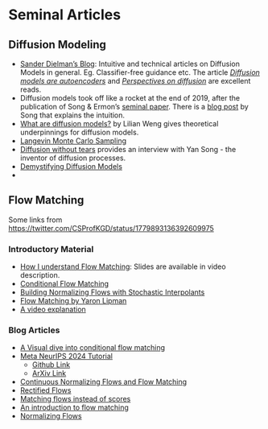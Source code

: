 # Seminal Articles


## Diffusion Modeling

- [Sander Dielman’s Blog](https://sander.ai/posts/): Intuitive and technical articles on Diffusion Models in general. Eg. Classifier-free guidance etc. The article [_Diffusion models are autoencoders_](https://sander.ai/2022/01/31/diffusion.html) and [_Perspectives on diffusion_](https://sander.ai/2023/07/20/perspectives.html) are excellent reads.
- Diffusion models took off like a rocket at the end of 2019, after the publication of Song & Ermon’s [seminal paper](https://arxiv.org/abs/1907.05600). There is a [blog post](http://yang-song.net/blog/2021/score/) by Song that explains the intuition.
- [What are diffusion models?](https://lilianweng.github.io/posts/2021-07-11-diffusion-models/) by Lilian Weng gives theoretical underpinnings for diffusion models.
- [Langevin Monte Carlo Sampling](https://abdulfatir.com/blog/2020/Langevin-Monte-Carlo/)
- [Diffusion without tears](https://baincapitalventures.notion.site/Diffusion-Without-Tears-14e1469584c180deb0a9ed9aa6ff7a4c) provides an interview with Yan Song - the inventor of diffusion processes.
- [Demystifying Diffusion Models](https://goyalpramod.github.io/blogs/demysitifying_diffusion_models/)
- 

## Flow Matching
Some links from https://twitter.com/CSProfKGD/status/1779893136392609975

### Introductory Material
- [How I understand Flow Matching](https://www.youtube.com/watch?v=DDq_pIfHqLs): Slides are available in video description.
- [Conditional Flow Matching](https://www.youtube.com/watch?v=AfKhr89RfpY)
- [Building Normalizing Flows with Stochastic Interpolants](https://www.youtube.com/watch?v=cejbXob8rvE)
- [Flow Matching by Yaron Lipman](https://www.youtube.com/watch?v=5ZSwYogAxYg)
- [A video explanation](https://t.co/XYud2A4b1o)


### Blog Articles
- [A Visual dive into conditional flow matching](https://dl.heeere.com/conditional-flow-matching/blog/conditional-flow-matching/)
- [Meta NeurIPS 2024 Tutorial](https://t.co/gZ8qg7yVvU)
	- [Github Link](https://github.com/facebookresearch/flow_matching) 
	- [ArXiv Link](https://arxiv.org/abs/2412.06264)
- [Continuous Normalizing Flows and Flow Matching](https://veryunknown.com/post/continuous-normalizing-flows/)
- [Rectified Flows](https://www.cs.utexas.edu/~lqiang/rectflow/html/intro.html)
- [Matching flows instead of scores](https://jmtomczak.github.io/blog/18/18_fm.html)
- [An introduction to flow matching](https://mlg.eng.cam.ac.uk/blog/2024/01/20/flow-matching.html)
- [Normalizing Flows](https://abdulfatir.com/blog/2018/Normalizing-Flows-Part-1/)